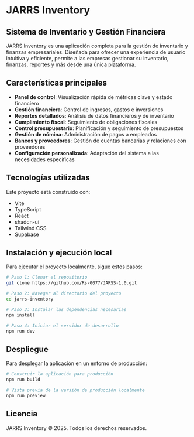 # JARRS Inventory

## Sistema de Inventario y Gestión Financiera

JARRS Inventory es una aplicación completa para la gestión de inventario y finanzas empresariales. Diseñada para ofrecer una experiencia de usuario intuitiva y eficiente, permite a las empresas gestionar su inventario, finanzas, reportes y más desde una única plataforma.

## Características principales

- **Panel de control**: Visualización rápida de métricas clave y estado financiero
- **Gestión financiera**: Control de ingresos, gastos e inversiones
- **Reportes detallados**: Análisis de datos financieros y de inventario
- **Cumplimiento fiscal**: Seguimiento de obligaciones fiscales
- **Control presupuestario**: Planificación y seguimiento de presupuestos
- **Gestión de nómina**: Administración de pagos a empleados
- **Bancos y proveedores**: Gestión de cuentas bancarias y relaciones con proveedores
- **Configuración personalizada**: Adaptación del sistema a las necesidades específicas

## Tecnologías utilizadas

Este proyecto está construido con:

- Vite
- TypeScript
- React
- shadcn-ui
- Tailwind CSS
- Supabase

## Instalación y ejecución local

Para ejecutar el proyecto localmente, sigue estos pasos:

```sh
# Paso 1: Clonar el repositorio
git clone https://github.com/Rs-0077/JARSS-1.0.git

# Paso 2: Navegar al directorio del proyecto
cd jarrs-inventory

# Paso 3: Instalar las dependencias necesarias
npm install

# Paso 4: Iniciar el servidor de desarrollo
npm run dev
```

## Despliegue

Para desplegar la aplicación en un entorno de producción:

```sh
# Construir la aplicación para producción
npm run build

# Vista previa de la versión de producción localmente
npm run preview
```

## Licencia

JARRS Inventory © 2025. Todos los derechos reservados.
